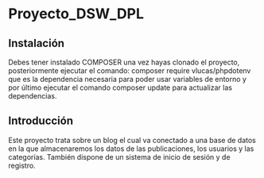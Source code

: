 # Proyecto_DSW_DPL
## Instalación
Debes tener instalado COMPOSER una vez hayas clonado el proyecto, posteriormente ejecutar el comando: composer require vlucas/phpdotenv que es la dependencia necesaria para poder usar variables de entorno y por último ejecutar el comando composer update para actualizar las dependencias. 
## Introducción
Este proyecto trata sobre un blog el cual va conectado a una base de datos en la que almacenaremos los datos de las publicaciones, los usuarios y las categorías. También dispone de un sistema de inicio de sesión y de registro.




